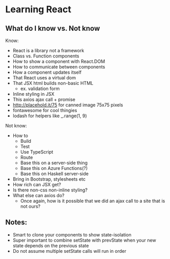 # Learning React

## What do I know vs. Not know

Know: 

* React is a library not a framework
* Class vs. Function components
* How to show a component with React.DOM
* How to communicate between components
* How a component updates itself
* That React uses a virtual dom
* That JSX html builds non-basic HTML
  * ex. validation form
* Inline styling in JSX
* This axios ajax call + promise
* http://placehold.it/75 for canned image 75x75 pixels
* fontawesome for cool thingies
* lodash for helpers like _.range(1, 9)

Not know: 

* How to 
  * Build
  * Test
  * Use TypeScript
  * Route
  * Base this on a server-side thing
  * Base this on Azure Functions(?)
  * Base this on Haskell server-side
* Bring in Bootstrap, stylesheets etc
* How rich can JSX get?
* Is there non-css non-inline styling?
* What else can axios do?
  * Once again, how is it possible that we did an ajax
    call to a site that is not ours? 

## Notes: 

* Smart to clone your components to show state-isolation
* Super important to combine setState with prevState when your new state depends on the previous state
* Do not assume multiple setState calls will run in order